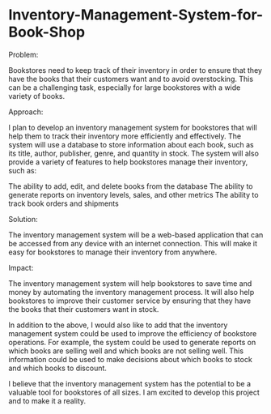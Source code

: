 # Inventory-Management-System-for-Book-Shop

Problem:

Bookstores need to keep track of their inventory in order to ensure that they have the books that their customers want and to avoid overstocking. This can be a challenging task, especially for large bookstores with a wide variety of books.

Approach:

I plan to develop an inventory management system for bookstores that will help them to track their inventory more efficiently and effectively. The system will use a database to store information about each book, such as its title, author, publisher, genre, and quantity in stock. The system will also provide a variety of features to help bookstores manage their inventory, such as:

The ability to add, edit, and delete books from the database
The ability to generate reports on inventory levels, sales, and other metrics
The ability to track book orders and shipments

Solution:

The inventory management system will be a web-based application that can be accessed from any device with an internet connection. This will make it easy for bookstores to manage their inventory from anywhere.

Impact:

The inventory management system will help bookstores to save time and money by automating the inventory management process. It will also help bookstores to improve their customer service by ensuring that they have the books that their customers want in stock.

In addition to the above, I would also like to add that the inventory management system could be used to improve the efficiency of bookstore operations. For example, the system could be used to generate reports on which books are selling well and which books are not selling well. This information could be used to make decisions about which books to stock and which books to discount.

I believe that the inventory management system has the potential to be a valuable tool for bookstores of all sizes. I am excited to develop this project and to make it a reality.
